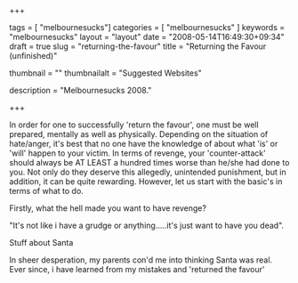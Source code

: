 
+++

tags = [ "melbournesucks"]
categories = [ "melbournesucks" ]
keywords = "melbournesucks"
layout = "layout"
date = "2008-05-14T16:49:30+09:34"
draft = true
slug = "returning-the-favour"
title = "Returning the Favour (unfinished)"

thumbnail = ""
thumbnailalt = "Suggested Websites"

description = "Melbournesucks 2008."

+++

In order for one to successfully 'return the favour', one must be well prepared, mentally as well as physically. Depending on the situation of hate/anger, it's best that no one have the knowledge of about what 'is' or 'will' happen to your victim. In terms of revenge, your 'counter-attack' should always be AT LEAST a hundred times worse than he/she had done to you. Not only do they deserve this allegedly, unintended punishment, but in addition, it can be quite rewarding. However, let us start with the basic's in terms of what to do.

Firstly, what the hell made you want to have revenge?

"It's not like i have a grudge or anything.....it's just want to have you dead". 

Stuff about Santa 

In sheer desperation, my parents con'd me into thinking Santa was real. Ever since, i have learned from my mistakes and 'returned the favour' 

